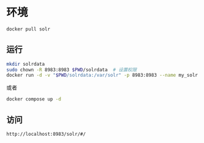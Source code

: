 # 环境



```bash
docker pull solr
```

## 运行

```bash
mkdir solrdata
sudo chown -R 8983:8983 $PWD/solrdata  # 设置权限
docker run -d -v "$PWD/solrdata:/var/solr" -p 8983:8983 --name my_solr solr solr-precreate gettingstarted
```

或者

```bash
docker compose up -d
```

## 访问

`http://localhost:8983/solr/#/`
